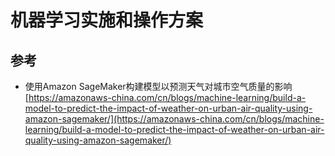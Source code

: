 # 机器学习实施和操作方案

























## 参考

- 使用Amazon SageMaker构建模型以预测天气对城市空气质量的影响 [https://amazonaws-china.com/cn/blogs/machine-learning/build-a-model-to-predict-the-impact-of-weather-on-urban-air-quality-using-amazon-sagemaker/](https://amazonaws-china.com/cn/blogs/machine-learning/build-a-model-to-predict-the-impact-of-weather-on-urban-air-quality-using-amazon-sagemaker/)